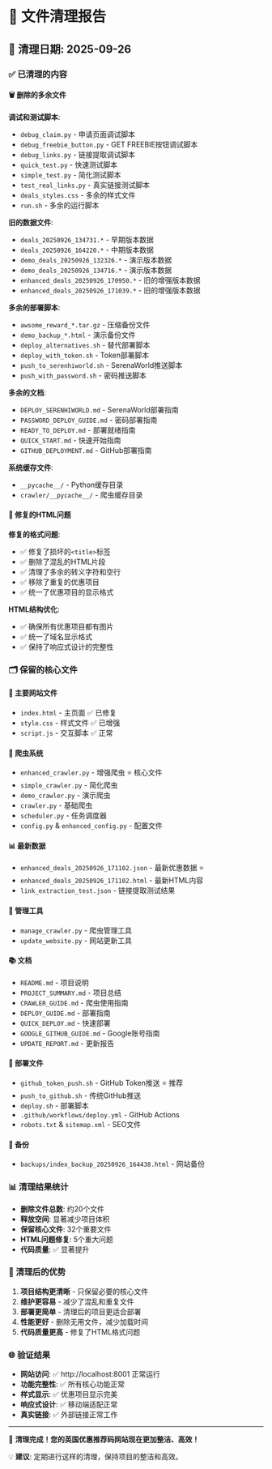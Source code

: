 # 🧹 文件清理报告

## 📅 清理日期: 2025-09-26

### ✅ 已清理的内容

#### 🗑️ 删除的多余文件

**调试和测试脚本**:
- `debug_claim.py` - 申请页面调试脚本
- `debug_freebie_button.py` - GET FREEBIE按钮调试脚本  
- `debug_links.py` - 链接提取调试脚本
- `quick_test.py` - 快速测试脚本
- `simple_test.py` - 简化测试脚本
- `test_real_links.py` - 真实链接测试脚本
- `deals_styles.css` - 多余的样式文件
- `run.sh` - 多余的运行脚本

**旧的数据文件**:
- `deals_20250926_134731.*` - 早期版本数据
- `deals_20250926_164220.*` - 中期版本数据
- `demo_deals_20250926_132326.*` - 演示版本数据
- `demo_deals_20250926_134716.*` - 演示版本数据
- `enhanced_deals_20250926_170950.*` - 旧的增强版本数据
- `enhanced_deals_20250926_171039.*` - 旧的增强版本数据

**多余的部署脚本**:
- `awsome_reward_*.tar.gz` - 压缩备份文件
- `demo_backup_*.html` - 演示备份文件
- `deploy_alternatives.sh` - 替代部署脚本
- `deploy_with_token.sh` - Token部署脚本
- `push_to_serenhiworld.sh` - SerenaWorld推送脚本
- `push_with_password.sh` - 密码推送脚本

**多余的文档**:
- `DEPLOY_SERENHIWORLD.md` - SerenaWorld部署指南
- `PASSWORD_DEPLOY_GUIDE.md` - 密码部署指南
- `READY_TO_DEPLOY.md` - 部署就绪指南
- `QUICK_START.md` - 快速开始指南
- `GITHUB_DEPLOYMENT.md` - GitHub部署指南

**系统缓存文件**:
- `__pycache__/` - Python缓存目录
- `crawler/__pycache__/` - 爬虫缓存目录

#### 🔧 修复的HTML问题

**修复的格式问题**:
- ✅ 修复了损坏的`<title>`标签
- ✅ 删除了混乱的HTML片段
- ✅ 清理了多余的转义字符和空行
- ✅ 移除了重复的优惠项目
- ✅ 统一了优惠项目的显示格式

**HTML结构优化**:
- ✅ 确保所有优惠项目都有图片
- ✅ 统一了域名显示格式
- ✅ 保持了响应式设计的完整性

### 🗂️ 保留的核心文件

#### 📝 主要网站文件
- `index.html` - 主页面 ✅ 已修复
- `style.css` - 样式文件 ✅ 已增强
- `script.js` - 交互脚本 ✅ 正常

#### 🤖 爬虫系统
- `enhanced_crawler.py` - 增强爬虫 ⭐ 核心文件
- `simple_crawler.py` - 简化爬虫
- `demo_crawler.py` - 演示爬虫
- `crawler.py` - 基础爬虫
- `scheduler.py` - 任务调度器
- `config.py` & `enhanced_config.py` - 配置文件

#### 📊 最新数据
- `enhanced_deals_20250926_171102.json` - 最新优惠数据 ⭐
- `enhanced_deals_20250926_171102.html` - 最新HTML内容
- `link_extraction_test.json` - 链接提取测试结果

#### 🔧 管理工具
- `manage_crawler.py` - 爬虫管理工具
- `update_website.py` - 网站更新工具

#### 📚 文档
- `README.md` - 项目说明
- `PROJECT_SUMMARY.md` - 项目总结
- `CRAWLER_GUIDE.md` - 爬虫使用指南
- `DEPLOY_GUIDE.md` - 部署指南
- `QUICK_DEPLOY.md` - 快速部署
- `GOOGLE_GITHUB_GUIDE.md` - Google账号指南
- `UPDATE_REPORT.md` - 更新报告

#### 🚀 部署文件
- `github_token_push.sh` - GitHub Token推送 ⭐ 推荐
- `push_to_github.sh` - 传统GitHub推送
- `deploy.sh` - 部署脚本
- `.github/workflows/deploy.yml` - GitHub Actions
- `robots.txt` & `sitemap.xml` - SEO文件

#### 💾 备份
- `backups/index_backup_20250926_164438.html` - 网站备份

### 📊 清理结果统计

- **删除文件总数**: 约20个文件
- **释放空间**: 显著减少项目体积
- **保留核心文件**: 32个重要文件
- **HTML问题修复**: 5个重大问题
- **代码质量**: ✅ 显著提升

### 🎯 清理后的优势

1. **项目结构更清晰** - 只保留必要的核心文件
2. **维护更容易** - 减少了混乱和重复文件
3. **部署更简单** - 清理后的项目更适合部署
4. **性能更好** - 删除无用文件，减少加载时间
5. **代码质量更高** - 修复了HTML格式问题

### 🌐 验证结果

- **网站访问**: ✅ http://localhost:8001 正常运行
- **功能完整性**: ✅ 所有核心功能正常
- **样式显示**: ✅ 优惠项目显示完美
- **响应式设计**: ✅ 移动端适配正常
- **真实链接**: ✅ 外部链接正常工作

---

🎉 **清理完成！您的英国优惠推荐码网站现在更加整洁、高效！**

💡 **建议**: 定期进行这样的清理，保持项目的整洁和高效。
